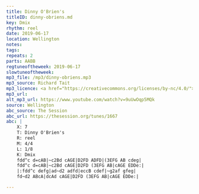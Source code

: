 ```yaml
---
title: Dinny O'Brien's
titleID: dinny-obriens.md
key: Dmix
rhythm: reel
date: 2019-06-17
location: Wellington
notes:
tags:
repeats: 2 
parts: AABB 
regtuneoftheweek: 2019-06-17
slowtuneoftheweek:
mp3_file: /mp3/dinny-obriens.mp3
mp3_source: Richard Tait
mp3_licence: <a href="https://creativecommons.org/licenses/by-nc/4.0/">CC-BY-NC-4.0</a>
mp3_url:
alt_mp3_url: https://www.youtube.com/watch?v=9uUwOqp5MQk
source: Wellington
abc_source: The Session
abc_url: https://thesession.org/tunes/1667
abc: |
    X: 7
    T: Dinny O'Brien's
    R: reel
    M: 4/4
    L: 1/8
    K: Dmix
    fdd^c d=cAB|~c2Bd cAGE|D2FD ADFD|(3EFG AB cdeg|
    fdd^c d=cAB|~c2Bd cAGE|D2FD (3EFG AB|cAGE EDDe:|
    |:fdd^c defg|ad~d2 adfd|eccB cdef|~g2af gfeg|
    fd~d2 ABcA|dcAd cAGE|D2FD (3EFG AB|cAGE EDDe:|

---
```


